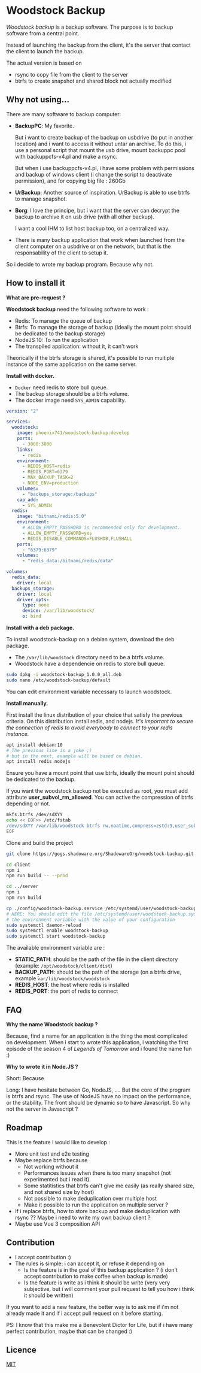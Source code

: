 # Woodstock Backup

_Woodstock backup_ is a backup software. The purpose is to backup software from a central point.

Instead of launching the backup from the client, it's the server that contact the client to launch the backup.

The actual version is based on

- rsync to copy file from the client to the server
- btrfs to create snapshot and shared block not actually modified

## Why not using...

There are many software to backup computer:

- **BackupPC**: My favorite.

  But i want to create backup of the backup on usbdrive (to put in another location) and i want to access it without untar an archive. To do this, i use a personal script that mount the usb drive, mount backuppc pool with backuppcfs-v4.pl and make a rsync.

  But when i use backuppcfs-v4.pl, i have some problem with permissions and backup of windows client (i change the script to deactivate permission), and for copying big file : 260Gb

- **UrBackup**: Another source of inspiration. UrBackup is able to use btrfs to manage snapshot.

- **Borg**: I love the principe, but i want that the server can decrypt the backup to archive it on usb drive (with all other
  backup).

  I want a cool IHM to list host backup too, on a centralized way.

- There is many backup application that work when launched from the client computer on a usbdrive or on the network, but that is
  the responsability of the client to setup it.

So i decide to wrote my backup program. Because why not.

## How to install it

**What are pre-request ?**

**Woodstock backup** need the following software to work :

- Redis: To manage the queue of backup
- Btrfs: To manage the storage of backup (ideally the mount point should be dedicated to the backup storage)
- NodeJS 10: To run the application
- The transpiled application: without it, it can't work

Theorically if the btrfs storage is shared, it's possible to run multiple instance of the same application on the same server.

**Install with docker.**

- `Docker` need redis to store bull queue.
- The backup storage should be a btrfs volume.
- The docker image need `SYS_ADMIN` capability.

```yaml
version: "2"

services:
  woodstock:
    image: phoenix741/woodstock-backup:develop
    ports:
      - 3000:3000
    links:
      - redis
    environment:
      - REDIS_HOST=redis
      - REDIS_PORT=6379
      - MAX_BACKUP_TASK=2
      - NODE_ENV=production
    volumes:
      - "backups_storage:/backups"
    cap_add:
      - SYS_ADMIN
  redis:
    image: "bitnami/redis:5.0"
    environment:
      # ALLOW_EMPTY_PASSWORD is recommended only for development.
      - ALLOW_EMPTY_PASSWORD=yes
      - REDIS_DISABLE_COMMANDS=FLUSHDB,FLUSHALL
    ports:
      - "6379:6379"
    volumes:
      - "redis_data:/bitnami/redis/data"

volumes:
  redis_data:
    driver: local
  backups_storage:
    driver: local
    driver_opts:
      type: none
      device: /var/lib/woodstock/
      o: bind
```

**Install with a deb package.**

To install woodstock-backup on a debian system, download the deb package.

- The `/var/lib/woodstock` directory need to be a btrfs volume.
- Woodstock have a dependencie on redis to store bull queue.

```bash
sudo dpkg -i woodstock-backup_1.0.0_all.deb
sudo nano /etc/woodstock-backup/default
```

You can edit environment variable necessary to launch woodstock.

**Install manually.**

First install the linux distribution of your choice that satisfy the previous criteria. On this distribution install redis, and nodejs.
_It's important to secure the connection of redis to avoid everybody to connect to your redis instance._

```bash
apt install debian:10
# The previous line is a joke ;)
# but in the next, example will be based on debian.
apt install redis nodejs
```

Ensure you have a mount point that use btrfs, ideally the mount point should be dedicated to the backup.

If you want the woodstock backup not be executed as root, you must add attribute **user_subvol_rm_allowed**.
You can active the compression of btrfs depending or not.

```bash
mkfs.btrfs /dev/sdXYY
echo << EOF>> /etc/fstab
/dev/sdXYY /var/lib/woodstock btrfs rw,noatime,compress=zstd:9,user_subvol_rm_allowed,noauto  0  0
EOF
```

Clone and build the project

```bash
git clone https://gogs.shadoware.org/ShadowareOrg/woodstock-backup.git woodstock-backup

cd client
npm i
npm run build -- --prod

cd ../server
npm i
npm run build

cp ./config/woodstock-backup.service /etc/systemd/user/woodstock-backup.service
# HERE: You should edit the file /etc/systemd/user/woodstock-backup.systemd to put
# the environment variable with the value of your configuration
sudo systemctl daemon-reload
sudo systemctl enable woodstock-backup
sudo systemctl start woodstock-backup
```

The available environment variable are :

- **STATIC_PATH**: should be the path of the file in the client directory (example: `/opt/woodstock/client/dist`)
- **BACKUP_PATH**: should be the path of the storage (on a btrfs drive, example ̀`var/lib/woodstock/woodstock`
- **REDIS_HOST**: the host where redis is installed
- **REDIS_PORT**: the port of redis to connect

## FAQ

**Why the name Woodstock backup ?**

Because, find a name for an application is the thing the most complicated on development. When i start to wrote this application,
i watching the first episode of the season 4 of _Legends of Tomorrow_ and i found the name fun :)

**Why to wrote it in Node.JS ?**

Short: Because

Long: I have hesitate between Go, NodeJS, .... But the core of the program is btrfs and rsync. The use of NodeJS have no impact on
the performance, or the stability. The front should be dynamic so to have Javascript. So why not the server in Javascript ?

## Roadmap

This is the feature i would like to develop :

- More unit test and e2e testing
- Maybe replace btrfs because
  - Not working without it
  - Performances issues when there is too many snapshot (not experimented but i read it).
  - Some statitistics that btrfs can't give me easily (as really shared size, and not shared size by host)
  - Not possible to make deduplication over multiple host
  - Make it possible to run the application on multiple server ?
- If i replace btrfs, how to store backup and make deduplication with rsync ?? Maybe i need to write my own backup client ?
- Maybe use Vue 3 composition API

## Contribution

- I accept contribution :)
- The rules is simple: i can accept it, or refuse it depending on
  - Is the feature is in the goal of this backup application ? (i don't accept contribution to make coffee when backup is made)
  - Is the feature is write as i think it should be write (very very subjective, but i will comment your pull request to tell you how i think it should be written)

If you want to add a new feature, the better way is to ask me if i'm not already made it and if i accept pull request on it before starting.

PS: I know that this make me a Benevolent Dictor for Life, but if i have many perfect contribution, maybe that can be changed :)

## Licence

[MIT](https://choosealicense.com/licenses/mit/)
